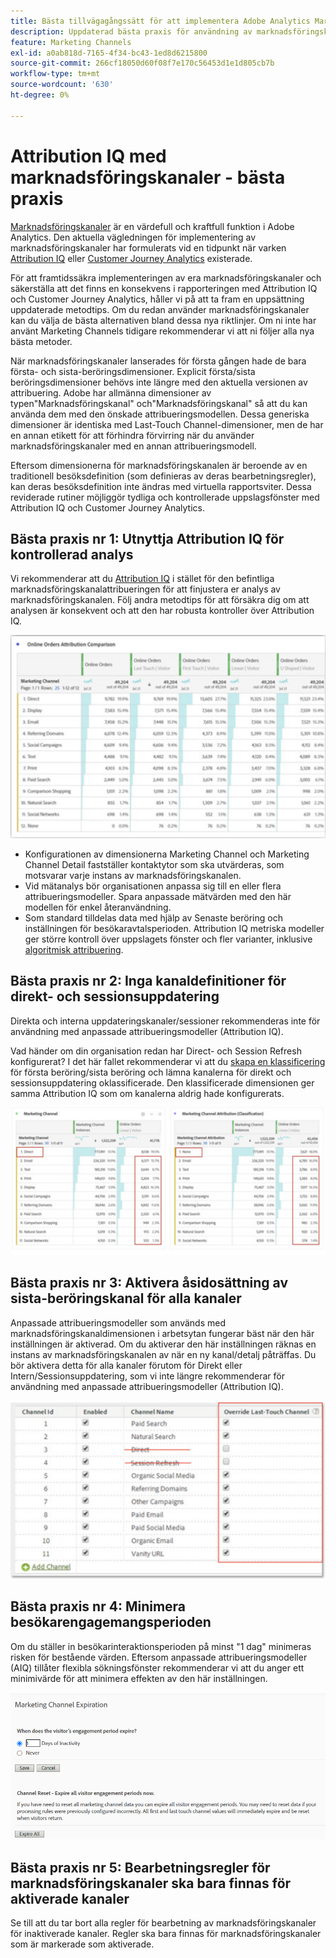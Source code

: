 ```yaml
---
title: Bästa tillvägagångssätt för att implementera Adobe Analytics Marketing Channels
description: Uppdaterad bästa praxis för användning av marknadsföringskanaler med Attribution IQ och Customer Journey Analytics
feature: Marketing Channels
exl-id: a0ab818d-7165-4f34-bc43-1ed8d6215800
source-git-commit: 266cf18050d60f08f7e170c56453d1e1d805cb7b
workflow-type: tm+mt
source-wordcount: '630'
ht-degree: 0%

---
```


# Attribution IQ med marknadsföringskanaler - bästa praxis

[Marknadsföringskanaler](/help/components/c-marketing-channels/c-getting-started-mchannel.md) är en värdefull och kraftfull funktion i Adobe Analytics. Den aktuella vägledningen för implementering av marknadsföringskanaler har formulerats vid en tidpunkt när varken [Attribution IQ](https://experienceleague.adobe.com/docs/analytics/analyze/analysis-workspace/attribution/overview.html#analysis-workspace)  eller [Customer Journey Analytics](https://experienceleague.adobe.com/docs/analytics-platform/using/cja-usecases/marketing-channels.html#cja-usecases) existerade.

För att framtidssäkra implementeringen av era marknadsföringskanaler och säkerställa att det finns en konsekvens i rapporteringen med Attribution IQ och Customer Journey Analytics, håller vi på att ta fram en uppsättning uppdaterade metodtips. Om du redan använder marknadsföringskanaler kan du välja de bästa alternativen bland dessa nya riktlinjer. Om ni inte har använt Marketing Channels tidigare rekommenderar vi att ni följer alla nya bästa metoder.

När marknadsföringskanaler lanserades för första gången hade de bara första- och sista-beröringsdimensioner. Explicit första/sista beröringsdimensioner behövs inte längre med den aktuella versionen av attribuering. Adobe har allmänna dimensioner av typen&quot;Marknadsföringskanal&quot; och&quot;Marknadsföringskanal&quot; så att du kan använda dem med den önskade attribueringsmodellen. Dessa generiska dimensioner är identiska med Last-Touch Channel-dimensioner, men de har en annan etikett för att förhindra förvirring när du använder marknadsföringskanaler med en annan attribueringsmodell.

Eftersom dimensionerna för marknadsföringskanalen är beroende av en traditionell besöksdefinition (som definieras av deras bearbetningsregler), kan deras besöksdefinition inte ändras med virtuella rapportsviter. Dessa reviderade rutiner möjliggör tydliga och kontrollerade uppslagsfönster med Attribution IQ och Customer Journey Analytics.

## Bästa praxis nr 1: Utnyttja Attribution IQ för kontrollerad analys

Vi rekommenderar att du [Attribution IQ](https://experienceleague.adobe.com/docs/analytics/analyze/analysis-workspace/attribution/overview.html#analysis-workspace) i stället för den befintliga marknadsföringskanalattribueringen för att finjustera er analys av marknadsföringskanalen. Följ andra metodtips för att försäkra dig om att analysen är konsekvent och att den har robusta kontroller över Attribution IQ.

![](assets/attribution.png)

* Konfigurationen av dimensionerna Marketing Channel och Marketing Channel Detail fastställer kontaktytor som ska utvärderas, som motsvarar varje instans av marknadsföringskanalen.
* Vid mätanalys bör organisationen anpassa sig till en eller flera attribueringsmodeller. Spara anpassade mätvärden med den här modellen för enkel återanvändning.
* Som standard tilldelas data med hjälp av Senaste beröring och inställningen för besökaravtalsperioden. Attribution IQ metriska modeller ger större kontroll över uppslagets fönster och fler varianter, inklusive [algoritmisk attribuering](https://experienceleague.adobe.com/docs/analytics/analyze/analysis-workspace/attribution/algorithmic.html#analysis-workspace).

## Bästa praxis nr 2: Inga kanaldefinitioner för direkt- och sessionsuppdatering

Direkta och interna uppdateringskanaler/sessioner rekommenderas inte för användning med anpassade attribueringsmodeller (Attribution IQ).

Vad händer om din organisation redan har Direct- och Session Refresh konfigurerat? I det här fallet rekommenderar vi att du [skapa en klassificering](/help/admin/admin/c-manage-report-suites/c-edit-report-suites/marketing-channels/classifications-mchannel.md) för första beröring/sista beröring och lämna kanalerna för direkt och sessionsuppdatering oklassificerade. Den klassificerade dimensionen ger samma Attribution IQ som om kanalerna aldrig hade konfigurerats.

![](assets/direct-session-refresh.png)

## Bästa praxis nr 3: Aktivera åsidosättning av sista-beröringskanal för alla kanaler

Anpassade attribueringsmodeller som används med marknadsföringskanaldimensionen i arbetsytan fungerar bäst när den här inställningen är aktiverad. Om du aktiverar den här inställningen räknas en instans av marknadsföringskanalen av när en ny kanal/detalj påträffas. Du bör aktivera detta för alla kanaler förutom för Direkt eller Intern/Sessionsuppdatering, som vi inte längre rekommenderar för användning med anpassade attribueringsmodeller (Attribution IQ).

![](assets/override.png)

## Bästa praxis nr 4: Minimera besökarengagemangsperioden

Om du ställer in besökarinteraktionsperioden på minst &quot;1 dag&quot; minimeras risken för bestående värden. Eftersom anpassade attribueringsmodeller (AIQ) tillåter flexibla sökningsfönster rekommenderar vi att du anger ett minimivärde för att minimera effekten av den här inställningen.

![](assets/expiration.png)

## Bästa praxis nr 5: Bearbetningsregler för marknadsföringskanaler ska bara finnas för aktiverade kanaler

Se till att du tar bort alla regler för bearbetning av marknadsföringskanaler för inaktiverade kanaler. Regler ska bara finnas för marknadsföringskanaler som är markerade som aktiverade.
